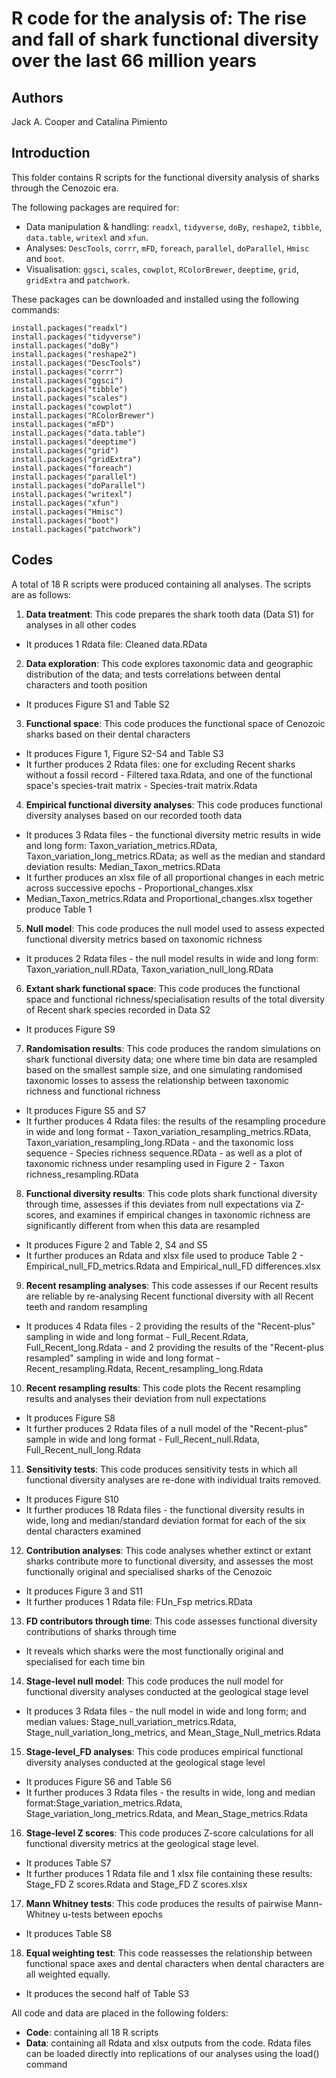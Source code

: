 # R code for the analysis of: The rise and fall of shark functional diversity over the last 66 million years

## Authors
Jack A. Cooper and Catalina Pimiento

## Introduction
This folder contains R scripts for the functional diversity analysis of sharks through the Cenozoic era. 

The following packages are required for:
- Data manipulation & handling: ```readxl```, ```tidyverse```, ```doBy```, ```reshape2```, ```tibble```, ```data.table```, ```writexl``` and ```xfun```.
- Analyses: ```DescTools```, ```corrr```, ```mFD```, ```foreach```, ```parallel```, ```doParallel```, ```Hmisc``` and ```boot```.
- Visualisation: ```ggsci```, ```scales```, ```cowplot```, ```RColorBrewer```, ```deeptime```, ```grid```, ```gridExtra``` and ```patchwork```.

These packages can be downloaded and installed using the following commands:
``` {r}
install.packages("readxl")
install.packages("tidyverse")
install.packages("doBy")
install.packages("reshape2")
install.packages("DescTools")
install.packages("corrr")
install.packages("ggsci")
install.packages("tibble")
install.packages("scales")
install.packages("cowplot")
install.packages("RColorBrewer")
install.packages("mFD")
install.packages("data.table")
install.packages("deeptime")
install.packages("grid")
install.packages("gridExtra")
install.packages("foreach")
install.packages("parallel")
install.packages("doParallel")
install.packages("writexl")
install.packages("xfun")
install.packages("Hmisc")
install.packages("boot")
install.packages("patchwork")
```

## Codes
A total of 18 R scripts were produced containing all analyses. The scripts are as follows:

01. **Data treatment**: This code prepares the shark tooth data (Data S1) for analyses in all other codes
- It produces 1 Rdata file: Cleaned data.RData 
02. **Data exploration**: This code explores taxonomic data and geographic distribution of the data; and tests correlations between dental characters and tooth position
- It produces Figure S1 and Table S2
03. **Functional space**: This code produces the functional space of Cenozoic sharks based on their dental characters
- It produces Figure 1, Figure S2-S4 and Table S3
- It further produces 2 Rdata files: one for excluding Recent sharks without a fossil record - Filtered taxa.Rdata, and one of the functional space's species-trait matrix - Species-trait matrix.Rdata
04. **Empirical functional diversity analyses**: This code produces functional diversity analyses based on our recorded tooth data
- It produces 3 Rdata files - the functional diversity metric results in wide and long form: Taxon_variation_metrics.RData, Taxon_variation_long_metrics.RData; as well as the median and standard deviation results: Median_Taxon_metrics.RData
- It further produces an xlsx file of all proportional changes in each metric across successive epochs - Proportional_changes.xlsx
- Median_Taxon_metrics.Rdata and Proportional_changes.xlsx together produce Table 1
05. **Null model**: This code produces the null model used to assess expected functional diversity metrics based on taxonomic richness
- It produces 2 Rdata files - the null model results in wide and long form: Taxon_variation_null.RData, Taxon_variation_null_long.RData
06. **Extant shark functional space**: This code produces the functional space and functional richness/specialisation results of the total diversity of Recent shark species recorded in Data S2
- It produces Figure S9
07. **Randomisation results**: This code produces the random simulations on shark functional diversity data; one where time bin data are resampled based on the smallest sample size, and one simulating randomised taxonomic losses to assess the relationship between taxonomic richness and functional richness
- It produces Figure S5 and S7
- It further produces 4 Rdata files: the results of the resampling procedure in wide and long format - Taxon_variation_resampling_metrics.RData, Taxon_variation_resampling_long.RData - and the taxonomic loss sequence - Species richness sequence.RData - as well as a plot of taxonomic richness under resampling used in Figure 2 - Taxon richness_resampling.RData
08. **Functional diversity results**: This code plots shark functional diversity through time, assesses if this deviates from null expectations via Z-scores, and examines if empirical changes in taxonomic richness are significantly different from when this data are resampled
- It produces Figure 2 and Table 2, S4 and S5 
- It further produces an Rdata and xlsx file used to produce Table 2 - Empirical_null_FD_metrics.Rdata and Empirical_null_FD differences.xlsx
09. **Recent resampling analyses**: This code assesses if our Recent results are reliable by re-analysing Recent functional diversity with all Recent teeth and random resampling
- It produces 4 Rdata files - 2 providing the results of the "Recent-plus" sampling in wide and long format - Full_Recent.Rdata, Full_Recent_long.Rdata - and 2 providing the results of the "Recent-plus resampled" sampling in wide and long format - Recent_resampling.Rdata, Recent_resampling_long.Rdata
10. **Recent resampling results**: This code plots the Recent resampling results and analyses their deviation from null expectations
- It produces Figure S8
- It further produces 2 Rdata files of a null model of the "Recent-plus" sample in wide and long format - Full_Recent_null.Rdata, Full_Recent_null_long.Rdata
11. **Sensitivity tests**: This code produces sensitivity tests in which all functional diversity analyses are re-done with individual traits removed.
- It produces Figure S10
- It further produces 18 Rdata files - the functional diversity results in wide, long and median/standard deviation format for each of the six dental characters examined
12. **Contribution analyses**: This code analyses whether extinct or extant sharks contribute more to functional diversity, and assesses the most functionally original and specialised sharks of the Cenozoic
- It produces Figure 3 and S11
- It further produces 1 Rdata file: FUn_Fsp metrics.RData
13. **FD contributors through time**: This code assesses functional diversity contributions of sharks through time
- It reveals which sharks were the most functionally original and specialised for each time bin
14. **Stage-level null model**: This code produces the null model for functional diversity analyses conducted at the geological stage level
- It produces 3 Rdata files - the null model in wide and long form; and median values: Stage_null_variation_metrics.Rdata, Stage_null_variation_long_metrics, and Mean_Stage_Null_metrics.Rdata
15. **Stage-level_FD analyses**: This code produces empirical functional diversity analyses conducted at the geological stage level
- It produces Figure S6 and Table S6
- It further produces 3 Rdata files - the results in wide, long and median format:Stage_variation_metrics.Rdata, Stage_variation_long_metrics.Rdata, and Mean_Stage_metrics.Rdata
16. **Stage-level Z scores**: This code produces Z-score calculations for all functional diversity metrics at the geological stage level.
- It produces Table S7
- It further produces 1 Rdata file and 1 xlsx file containing these results: Stage_FD Z scores.Rdata and Stage_FD Z scores.xlsx
17. **Mann Whitney tests**: This code produces the results of pairwise Mann-Whitney u-tests between epochs
- It produces Table S8
18. **Equal weighting test**: This code reassesses the relationship between functional space axes and dental characters when dental characters are all weighted equally.
- It produces the second half of Table S3

All code and data are placed in the following folders:

- **Code**: containing all 18 R scripts
- **Data**: containing all Rdata and xlsx outputs from the code. Rdata files can be loaded directly into replications of our analyses using the load() command
